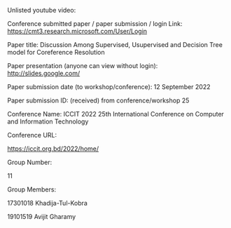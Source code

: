 Unlisted youtube video: 


Conference submitted paper / paper submission / login Link:
https://cmt3.research.microsoft.com/User/Login



Paper title: Discussion Among Supervised, Usupervised and Decision Tree model for Coreference Resolution

Paper presentation (anyone can view without login):
http://slides.google.com/

Paper submission date (to workshop/conference):
12 September 2022

Paper submission ID: (received) from conference/workshop
25


Conference Name: ICCIT 2022 25th International Conference on Computer and Information Technology



Conference URL:

https://iccit.org.bd/2022/home/

Group Number:

11

Group Members:

17301018 Khadija-Tul-Kobra

19101519 Avijit Gharamy
